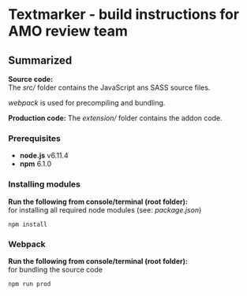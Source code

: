 # Textmarker - build instructions for AMO review team

## Summarized

__Source code:__  
The _src/_ folder contains the JavaScript ans SASS source files.

_webpack_ is used for precompiling and bundling.  

__Production code:__
The _extension/_ folder contains the addon code.

### Prerequisites

* __node.js__ v6.11.4
* __npm__ 6.1.0

### Installing modules

__Run the following from console/terminal (root folder):__  
for installing all required node modules (see: _package.json_)
```
npm install
```

### Webpack
__Run the following from console/terminal (root folder):__  
for bundling the source code
```
npm run prod
```
